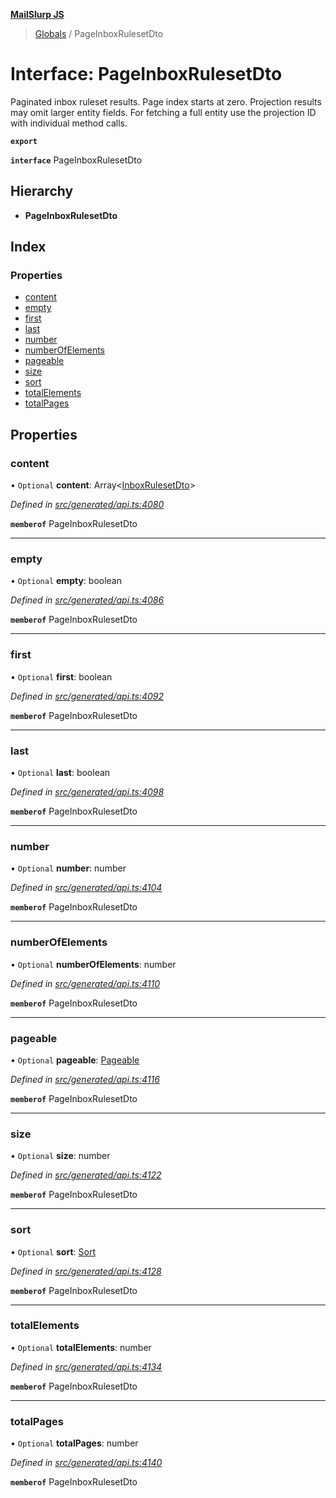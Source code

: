 **[MailSlurp JS](../README.md)**

> [Globals](../README.md) / PageInboxRulesetDto

# Interface: PageInboxRulesetDto

Paginated inbox ruleset results. Page index starts at zero. Projection results may omit larger entity fields. For fetching a full entity use the projection ID with individual method calls.

**`export`** 

**`interface`** PageInboxRulesetDto

## Hierarchy

* **PageInboxRulesetDto**

## Index

### Properties

* [content](pageinboxrulesetdto.md#content)
* [empty](pageinboxrulesetdto.md#empty)
* [first](pageinboxrulesetdto.md#first)
* [last](pageinboxrulesetdto.md#last)
* [number](pageinboxrulesetdto.md#number)
* [numberOfElements](pageinboxrulesetdto.md#numberofelements)
* [pageable](pageinboxrulesetdto.md#pageable)
* [size](pageinboxrulesetdto.md#size)
* [sort](pageinboxrulesetdto.md#sort)
* [totalElements](pageinboxrulesetdto.md#totalelements)
* [totalPages](pageinboxrulesetdto.md#totalpages)

## Properties

### content

• `Optional` **content**: Array\<[InboxRulesetDto](../modules/inboxrulesetdto.md)>

*Defined in [src/generated/api.ts:4080](https://github.com/mailslurp/mailslurp-client/blob/37bf78e/src/generated/api.ts#L4080)*

**`memberof`** PageInboxRulesetDto

___

### empty

• `Optional` **empty**: boolean

*Defined in [src/generated/api.ts:4086](https://github.com/mailslurp/mailslurp-client/blob/37bf78e/src/generated/api.ts#L4086)*

**`memberof`** PageInboxRulesetDto

___

### first

• `Optional` **first**: boolean

*Defined in [src/generated/api.ts:4092](https://github.com/mailslurp/mailslurp-client/blob/37bf78e/src/generated/api.ts#L4092)*

**`memberof`** PageInboxRulesetDto

___

### last

• `Optional` **last**: boolean

*Defined in [src/generated/api.ts:4098](https://github.com/mailslurp/mailslurp-client/blob/37bf78e/src/generated/api.ts#L4098)*

**`memberof`** PageInboxRulesetDto

___

### number

• `Optional` **number**: number

*Defined in [src/generated/api.ts:4104](https://github.com/mailslurp/mailslurp-client/blob/37bf78e/src/generated/api.ts#L4104)*

**`memberof`** PageInboxRulesetDto

___

### numberOfElements

• `Optional` **numberOfElements**: number

*Defined in [src/generated/api.ts:4110](https://github.com/mailslurp/mailslurp-client/blob/37bf78e/src/generated/api.ts#L4110)*

**`memberof`** PageInboxRulesetDto

___

### pageable

• `Optional` **pageable**: [Pageable](pageable.md)

*Defined in [src/generated/api.ts:4116](https://github.com/mailslurp/mailslurp-client/blob/37bf78e/src/generated/api.ts#L4116)*

**`memberof`** PageInboxRulesetDto

___

### size

• `Optional` **size**: number

*Defined in [src/generated/api.ts:4122](https://github.com/mailslurp/mailslurp-client/blob/37bf78e/src/generated/api.ts#L4122)*

**`memberof`** PageInboxRulesetDto

___

### sort

• `Optional` **sort**: [Sort](sort.md)

*Defined in [src/generated/api.ts:4128](https://github.com/mailslurp/mailslurp-client/blob/37bf78e/src/generated/api.ts#L4128)*

**`memberof`** PageInboxRulesetDto

___

### totalElements

• `Optional` **totalElements**: number

*Defined in [src/generated/api.ts:4134](https://github.com/mailslurp/mailslurp-client/blob/37bf78e/src/generated/api.ts#L4134)*

**`memberof`** PageInboxRulesetDto

___

### totalPages

• `Optional` **totalPages**: number

*Defined in [src/generated/api.ts:4140](https://github.com/mailslurp/mailslurp-client/blob/37bf78e/src/generated/api.ts#L4140)*

**`memberof`** PageInboxRulesetDto
